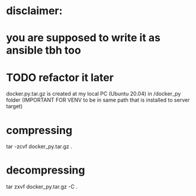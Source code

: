 # disclaimer:
# you are supposed to write it as ansible tbh too
# TODO refactor it later

docker.py.tar.gz
is created at my local PC (Ubuntu 20.04) in /docker_py folder (IMPORTANT FOR VENV to be in same path that is installed to server target)

# compressing
tar -zcvf docker_py.tar.gz .

# decompressing
tar zxvf docker_py.tar.gz -C .